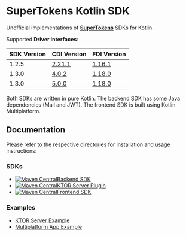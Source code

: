 # SuperTokens Kotlin SDK

Unofficial implementations of **[SuperTokens](https://github.com/supertokens/supertokens-core)** SDKs for Kotlin.

Supported **Driver Interfaces**: 

| SDK Version | CDI Version                                                      | FDI Version                                                      |
|-------------|------------------------------------------------------------------|------------------------------------------------------------------|
| 1.2.5       | [2.21.1](https://app.swaggerhub.com/apis/supertokens/CDI/2.21.1) | [1.16.1](https://app.swaggerhub.com/apis/supertokens/FDI/1.16.0) |
| 1.3.0       | [4.0.2](https://app.swaggerhub.com/apis/supertokens/CDI/4.0.2)   | [1.18.0](https://app.swaggerhub.com/apis/supertokens/FDI/1.18.0) |
| 1.3.0       | [5.0.0](https://app.swaggerhub.com/apis/supertokens/CDI/5.0.0)   | [1.18.0](https://app.swaggerhub.com/apis/supertokens/FDI/1.18.0) |

Both SDKs are written in pure Kotlin. The backend SDK has some Java dependencies (Mail and JWT). The frontend SDK is built using Kotlin Multiplatform.

## Documentation

Please refer to the respective directories for installation and usage instructions:

### SDKs

- [![Maven Central](https://img.shields.io/maven-central/v/com.appstractive/supertokens-sdk-backend?label=Maven%20Central)](https://central.sonatype.com/artifact/com.appstractive/supertokens-sdk-backend)[Backend SDK](https://github.com/Appstractive/supertokens-kt/tree/main/sdk/backend)
- [![Maven Central](https://img.shields.io/maven-central/v/com.appstractive/supertokens-sdk-frontend?label=Maven%20Central)](https://central.sonatype.com/artifact/com.appstractive/supertokens-sdk-frontend)[KTOR Server Plugin](https://github.com/Appstractive/supertokens-kt/tree/main/server/ktor)
- [![Maven Central](https://img.shields.io/maven-central/v/com.appstractive/supertokens-sdk-backend-ktor?label=Maven%20Central)](https://central.sonatype.com/artifact/com.appstractive/supertokens-sdk-backend-ktor)[Frontend SDK](https://github.com/Appstractive/supertokens-kt/tree/main/sdk/frontend)


### Examples

- [KTOR Server Example](https://github.com/Appstractive/supertokens-kt/tree/main/examples/ktor-server)
- [Multiplatform App Example](https://github.com/Appstractive/supertokens-kt/tree/main/examples/app)